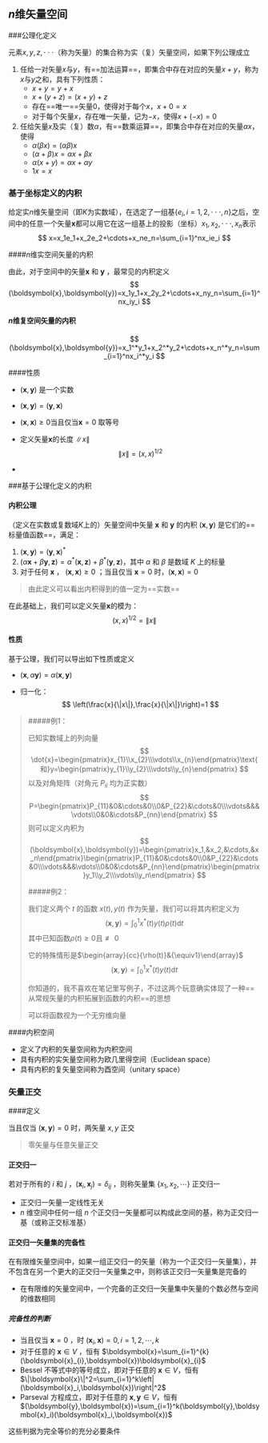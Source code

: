 ## $n$维矢量空间

###公理化定义

元素$x,y,z,\cdot\cdot\cdot$（称为矢量）的集合称为实（复）矢量空间，如果下列公理成立

1. 任给一对矢量$x$与$y$，有==加法运算==，即集合中存在对应的矢量$x+y$，称为$x$与$y$之和，具有下列性质：
   + $x+y=y+x$
   + $x+(y+z)=(x+y)+z$
   + 存在==唯一==矢量$0$，使得对于每个$x$，$x+0=x$
   + 对于每个矢量$x$，存在唯一矢量，记为$-x$，使得$x+(-x)=0$
2. 任给矢量$x$及实（复）数$\alpha$，有==数乘运算==，即集合中存在对应的矢量$\alpha x$，使得
   + $\alpha(\beta x)=(\alpha\beta)x$
   + $(\alpha +\beta )x=\alpha x+\beta x$
   + $\alpha(x+y)=\alpha x+\alpha y$
   + $1x=x$

### 基于坐标定义的内积

给定实$n$维矢量空间（即$K$为实数域），在选定了一组基$\{e_i,i=1,2,\cdot\cdot\cdot,n\}$之后，空间中的任意一个矢量$\mathbf{x}$都可以用它在这一组基上的投影（坐标）$x_1,x_2,\cdot\cdot\cdot,x_n$表示
$$
x=x_1e_1+x_2e_2+\cdots+x_ne_n=\sum_{i=1}^nx_ie_i
$$

####$n$维实空间矢量的内积

由此，对于空间中的矢量$\mathbf{x}$ 和 $\mathbf{y}$ ，最常见的内积定义
$$
(\boldsymbol{x},\boldsymbol{y})=x_1y_1+x_2y_2+\cdots+x_ny_n=\sum_{i=1}^nx_iy_i
$$

#### $n$维复空间矢量的内积

$$
(\boldsymbol{x},\boldsymbol{y})=x_1^*y_1+x_2^*y_2+\cdots+x_n^*y_n=\sum_{i=1}^nx_i^*y_i
$$

####性质

+ $(\boldsymbol{x},\boldsymbol{y})$ 是一个实数
+ $(\boldsymbol{x},\boldsymbol{y})=(\boldsymbol{y},\boldsymbol{x})$
+ $(\boldsymbol{x},\boldsymbol{x})\ge0$当且仅当$\boldsymbol{x}=0$ 取等号

+ 定义矢量$\boldsymbol{x}$的长度 $\left\|x\right\|$
  $$
  \|x\|=(x,x)^{1/2}
  $$

+ 



###基于公理化定义的内积

#### 内积公理

（定义在实数或复数域$K$上的）矢量空间中矢量 $\boldsymbol{x}$ 和 $\boldsymbol{y}$ 的内积 $(\boldsymbol{x},\boldsymbol{y})$ 是它们的==标量值函数==，满足：

1. $(\boldsymbol{x},\boldsymbol{y})=(\boldsymbol{y},\boldsymbol{x})^*$
2. $(\alpha\boldsymbol{x}+\beta\boldsymbol{y},\boldsymbol{z})=\alpha^*(\boldsymbol{x},\boldsymbol{z})+\beta^*(\boldsymbol{y},\boldsymbol{z})$，其中 $\alpha$ 和 $\beta$ 是数域 $K$ 上的标量
3. 对于任何 $\boldsymbol{x}$ ， $(\boldsymbol{x},\boldsymbol{x})\ge0$ ；当且仅当 $\boldsymbol{x}=0$ 时，$(\boldsymbol{x},\boldsymbol{x})=0$

> 由此定义可以看出内积得到的值一定为==实数==

在此基础上，我们可以定义矢量$\boldsymbol{x}$的模为：
$$
(x,x)^{1/2}=\|x\|
$$

#### 性质

基于公理，我们可以导出如下性质或定义

+ $(\boldsymbol{x},\alpha\boldsymbol{y})=\alpha(\boldsymbol{x},\boldsymbol{y})$

+ 归一化：
  $$
  \left(\frac{x}{\|x\|},\frac{x}{\|x\|}\right)=1
  $$

> #####例1：
>
> 已知实数域上的列向量
> $$
> \dot{x}=\begin{pmatrix}x_{1}\\x_{2}\\\vdots\\x_{n}\end{pmatrix}\text{和}y=\begin{pmatrix}y_{1}\\y_{2}\\\vdots\\y_{n}\end{pmatrix}
> $$
> 以及对角矩阵（对角元 $P_{ii}$ 均为正实数）
> $$
> P=\begin{pmatrix}P_{11}&0&\cdots&0\\0&P_{22}&\cdots&0\\\vdots&&&\vdots\\0&0&\cdots&P_{nn}\end{pmatrix}
> $$
> 则可以定义内积为
> $$
> (\boldsymbol{x},\boldsymbol{y})=\begin{pmatrix}x_1,&x_2,&\cdots,&x_n\end{pmatrix}\begin{pmatrix}P_{11}&0&\cdots&0\\0&P_{22}&\cdots&0\\\vdots&&&\vdots\\0&0&\cdots&P_{nn}\end{pmatrix}\begin{pmatrix}y_1\\y_2\\\vdots\\y_n\end{pmatrix}
> $$
> 
>
> #####例2：
>
> 我们定义两个 $t$ 的函数 $x(t),y(t)$ 作为矢量，我们可以将其内积定义为
> $$
> (\boldsymbol{x},\boldsymbol{y})=\int_0^1x^*(t)y(t)\rho(t)\mathrm{d}t
> $$
> 其中已知函数$\rho(t)\geqslant0\text{且}\not\equiv0$
>
> 它的特殊情形是$\begin{array}{cc}{\rho(t)}&{\equiv1}\end{array}$
> $$
> (\boldsymbol{x},\boldsymbol{y})=\int_0^1x^*(t)y(t)\mathrm{d}t
> $$
> 
>
> 你知道的，我不喜欢在笔记里写例子，不过这两个玩意确实体现了一种==从常规矢量的内积拓展到函数的内积==的思想
>
> 可以将函数视为一个无穷维向量

####内积空间

+ 定义了内积的矢量空间称为内积空间
+ 具有内积的实矢量空间称为欧几里得空间（Euclidean space）
+ 具有内积的复矢量空间称为酉空间（unitary space）



### 矢量正交

####定义

当且仅当 $(\boldsymbol{x},\boldsymbol{y})=0$ 时，两矢量 $x,y$ 正交

> 零矢量与任意矢量正交

#### 正交归一

若对于所有的 $i$ 和 $j$ ，$(\boldsymbol{x}_i,\boldsymbol{x}_j)=\delta_{ij}$ ，则称矢量集 $\{x_1,x_2,\cdots\}$ 正交归一

+ 正交归一矢量一定线性无关
+ $n$ 维空间中任何一组 $n$ 个正交归一矢量都可以构成此空间的基，称为正交归一基（或称正交标准基）

#### 正交归一矢量集的完备性

在有限维矢量空间中，如果一组正交归一的矢量（称为一个正交归一矢量集），并不包含在另一个更大的正交归一矢量集之中，则称该正交归一矢量集是完备的

+ 在有限维的矢量空间中，一个完备的正交归一矢量集中矢量的个数必然与空间的维数相同

##### 完备性的判断

+ 当且仅当 $\boldsymbol{x}=0$ ，时 $(\boldsymbol{x}_{i},\boldsymbol{x})=0,i=1,2,\cdots,k$
+ 对于任意的 $\boldsymbol{x}\in V$ ，恒有 $\boldsymbol{x}=\sum_{i=1}^{k}(\boldsymbol{x}_{i},\boldsymbol{x})\boldsymbol{x}_{i}$
+ Bessel 不等式中的等号成立，即对于任意的 $\boldsymbol{x}\in V$，恒有$\|\boldsymbol{x}\|^2=\sum_{i=1}^k\left|(\boldsymbol{x}_i,\boldsymbol{x})\right|^2$
+ Parseval 方程成立，即对于任意的 $\boldsymbol{x},\boldsymbol{y}\in V$，恒有 $(\boldsymbol{y},\boldsymbol{x})=\sum_{i=1}^k(\boldsymbol{y},\boldsymbol{x}_i)(\boldsymbol{x}_i,\boldsymbol{x})$

这些判据为完全等价的充分必要条件

